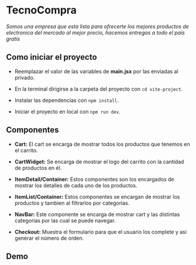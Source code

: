 # TecnoCompra

 *Somos una empresa que esta lista para ofrecerte los mejores productos de electronica del mercado al mejor precio, hacemos entregas a todo el pais gratis*

## Como iniciar el proyecto 

- Reemplazar el valor de las variables de **main.jsx** por las enviadas al privado.  

- En la terminal dirigirse a la carpeta del proyecto con `cd vite-project`.    

- Instalar las dependencias con `npm install`.   

- Iniciar el proyecto en local con `npm run dev`.

## Componentes

-  **Cart:** El cart se encarga de mostrar todos los productos que tenemos en el carrito.

- **CartWidget:** Se encarga de mostrar el logo del carrito con la cantidad de productos en él.

- **ItemDetail/Container:** Estos componentes son los encargados de mostrar los detalles de cada uno de los productos.

- **ItemList/Container:** Estos componentes se encargan de mostrar los productos y tambien al filtrarlos por categorias.

- **NavBar:** Este componente se encarga de mostrar cart y las distintas categorías por las cual se puede navegar.

- **Checkout:** Muestra el formulario para que el usuario los complete y asi generar el número de orden.

## Demo



